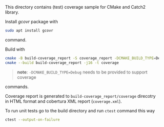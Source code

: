 This directory contains (test) coverage sample for CMake and Catch2 library.

Install *gcovr* package with

```bash
sudo apt install gcovr
```

command.

Build with

```bash
cmake -B build-coverage_report -S coverage_report -DCMAKE_BUILD_TYPE=Debug
cmake --build build-coverage_report -j16 -t coverage
```

> **note**: `-DCMAKE_BUILD_TYPE=Debug` needs to be provided to support coverage 

commands.

Coverage report is generated to `build-coverage_report/coverage` direcotry in HTML format and cobertura XML report (`coverage.xml`).

To run unit tests go to the build directory and run `ctest` command this way

```bash
ctest --output-on-failure
```
